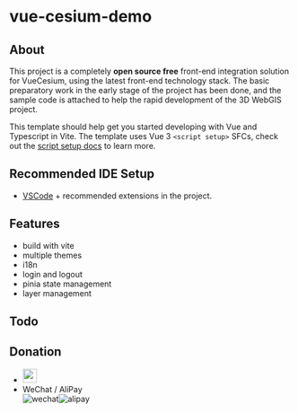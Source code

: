 <!--
 * @Author: zouyaoji@https://github.com/zouyaoji
 * @Date: 2022-05-25 14:53:30
 * @LastEditTime: 2022-06-01 18:05:31
 * @LastEditors: zouyaoji
 * @Description:
 * @FilePath: \vue-cesium-demo\README.md
-->

# vue-cesium-demo

## About

This project is a completely **open source free** front-end integration solution for VueCesium, using the latest front-end technology stack. The basic preparatory work in the early stage of the project has been done, and the sample code is attached to help the rapid development of the 3D WebGIS project.

This template should help get you started developing with Vue and Typescript in Vite. The template uses Vue 3 `<script setup>` SFCs, check out the [script setup docs](https://v3.vuejs.org/api/sfc-script-setup.html#sfc-script-setup) to learn more.

## Recommended IDE Setup

- [VSCode](https://code.visualstudio.com/) + recommended extensions in the project.

## Features

- build with vite
- multiple themes
- i18n
- login and logout
- pinia state management
- layer management

## Todo

## Donation

- <a href="https://www.paypal.me/zouyaoji" target="_blank"><img src="https://zouyaoji.top/vue-cesium/images/paypal.png" style="height:25px;" /></a>
- WeChat / AliPay
  <div style="display: flex">
    <img alt="wechat" title="wechat" src="https://zouyaoji.top/vue-cesium/images/wechat.png">
    <img alt="alipay" title="alipay" src="https://zouyaoji.top/vue-cesium/images/alipay.png">
  </div>
